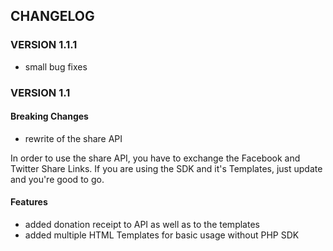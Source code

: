 ## CHANGELOG 
### VERSION 1.1.1

- small bug fixes


### VERSION 1.1

#### Breaking Changes

- rewrite of the share API

In order to use the share API, you have to exchange the Facebook and Twitter Share Links. If you are using the SDK and it's
Templates, just update and you're good to go.


#### Features

- added donation receipt to API as well as to the templates
- added multiple HTML Templates for basic usage without PHP SDK
